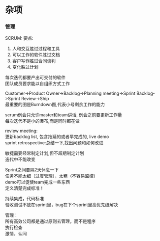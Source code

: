 # 杂项
### 管理
SCRUM:
要点:  
1. 人和交互胜过过程和工具  
2. 可以工作的软件胜过文档  
3. 客户写作胜过合同谈判  
4. 变化胜过计划  

每次迭代都要产出可交付的软件  
团队成员要求能以自组织方式工作  

Customer->Product Owner->Backlog->Planning meeting->Sprint Backlog->Sprint Review->Ship  
最重要的图是Burndown图,代表小号剩余工作的能力  

scrum例会只允许master和team讲话, 例会之前要更新工作量  
每次迭代不是小的瀑布,而是同时都在做  

review meeting:  
更新backlog list, 包含拖延的或者早完成的, live demo  
sprint retrospective:总结一下,找出问题和如何改进  

敏捷需要经常制定计划,但不超期制定计划  
迭代中不能改变  

Sprint之间要隔2天休息一下  
任务不能太细（过度管理），太粗（不容易监控）  
demo可以促使team完成一些东西  
定义清楚完成标准！  

持续集成，代码标准  
验收测试不放在sprint里，bug在下个sprint里高优先级解决  

管理：  
所有高效公司都是通过原则去管理，而不是程序  
执行检查  
激情，认同  
